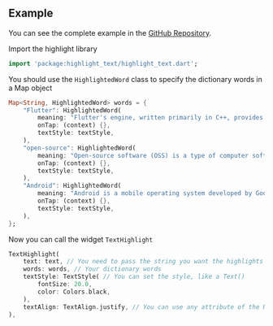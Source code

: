 ## Example

You can see the complete example in the [GitHub Repository](https://github.com/desconexo/highlight_text/tree/master/example).

Import the highlight library
``` dart
import 'package:highlight_text/highlight_text.dart';
```

You should use the `HighlightedWord` class to specify the dictionary words in a Map object
``` dart
Map<String, HighlightedWord> words = {
    "Flutter": HighlightedWord(
        meaning: "Flutter's engine, written primarily in C++, provides low-level rendering support using Google's Skia graphics library.",
        onTap: (context) {},
        textStyle: textStyle,
    ),
    "open-source": HighlightedWord(
        meaning: "Open-source software (OSS) is a type of computer software in which source code is released under a license in which the copyright holder grants users the rights to study, change, and distribute the software to anyone and for any purpose.",
        onTap: (context) {},
        textStyle: textStyle,
    ),
    "Android": HighlightedWord(
        meaning: "Android is a mobile operating system developed by Google.",
        onTap: (context) {},
        textStyle: textStyle,
    ),
};
```

Now you can call the widget `TextHighlight`
``` dart
TextHighlight(
    text: text, // You need to pass the string you want the highlights
    words: words, // Your dictionary words
    textStyle: TextStyle( // You can set the style, like a Text()
        fontSize: 20.0,
        color: Colors.black,
    ),
    textAlign: TextAlign.justify, // You can use any attribute of the RichText widget
),
```